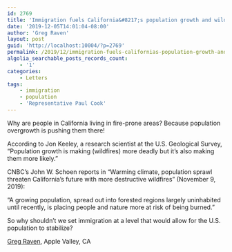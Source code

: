 ```yaml
---
id: 2769
title: 'Immigration fuels California&#8217;s population growth and wildfires'
date: '2019-12-05T14:01:04-08:00'
author: 'Greg Raven'
layout: post
guid: 'http://localhost:10004/?p=2769'
permalink: /2019/12/immigration-fuels-californias-population-growth-and-wildfires/
algolia_searchable_posts_records_count:
    - '1'
categories:
    - Letters
tags:
    - immigration
    - population
    - 'Representative Paul Cook'
---
```


Why are people in California living in fire-prone areas? Because population overgrowth is pushing them there!

According to Jon Keeley, a research scientist at the U.S. Geological Survey, “Population growth is making (wildfires) more deadly but it’s also making them more likely.”

CNBC’s John W. Schoen reports in “Warming climate, population sprawl threaten California’s future with more destructive wildfires” (November 9, 2019):

“A growing population, spread out into forested regions largely uninhabited until recently, is placing people and nature more at risk of being burned.”

So why shouldn’t we set immigration at a level that would allow for the U.S. population to stabilize?

[Greg Raven](https://www.gregraven.org/), Apple Valley, CA